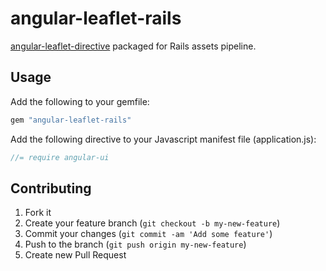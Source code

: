 # angular-leaflet-rails

[angular-leaflet-directive](https://github.com/tombatossals/angular-leaflet-directive) packaged for Rails assets pipeline.

## Usage

Add the following to your gemfile:

```ruby
gem "angular-leaflet-rails"
```

Add the following directive to your Javascript manifest file (application.js):

```js
//= require angular-ui
```


## Contributing

1. Fork it
2. Create your feature branch (`git checkout -b my-new-feature`)
3. Commit your changes (`git commit -am 'Add some feature'`)
4. Push to the branch (`git push origin my-new-feature`)
5. Create new Pull Request
